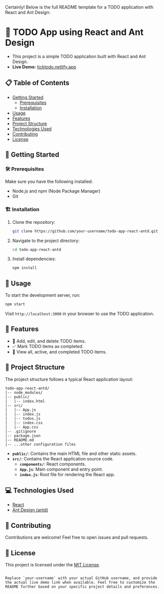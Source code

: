 Certainly! Below is the full README template for a TODO application with React and Ant Design:


# 📝 TODO App using React and Ant Design

- This project is a simple TODO application built with React and Ant Design.
- **Live Demo:** <a href="https://ticktodo.netlify.app/" target="_blank">ticktodo.netlify.app</a>

## 📋 Table of Contents

- [Getting Started](#-getting-started)
  - [Prerequisites](#-prerequisites)
  - [Installation](#-installation)
- [Usage](#-usage)
- [Features](#-features)
- [Project Structure](#-project-structure)
- [Technologies Used](#-technologies-used)
- [Contributing](#-contributing)
- [License](#-license)

## 🚀 Getting Started

### 🛠 Prerequisites

Make sure you have the following installed:

- Node.js and npm (Node Package Manager)
- Git

### 🏗 Installation

1. Clone the repository:

   ```bash
   git clone https://github.com/your-username/todo-app-react-antd.git
   ```

2. Navigate to the project directory:

   ```bash
   cd todo-app-react-antd
   ```

3. Install dependencies:

   ```bash
   npm install
   ```

## 🚀 Usage

To start the development server, run:

```bash
npm start
```

Visit `http://localhost:3000` in your browser to use the TODO application.

## 🚀 Features

- 📝 Add, edit, and delete TODO items.
- ✅ Mark TODO items as completed.
- 📅 View all, active, and completed TODO items.



## 📁 Project Structure

The project structure follows a typical React application layout:

```
todo-app-react-antd/
|-- node_modules/
|-- public/
|   |-- index.html
|-- src/
|   |-- App.js
|   |-- index.js
|   |-- todos.js
|   |-- index.css
|   |-- App.css
|-- .gitignore
|-- package.json
|-- README.md
|-- ...other configuration files
```

- **`public/`**: Contains the main HTML file and other static assets.
- **`src/`**: Contains the React application source code.
  - **`components/`**: React components.
  - **`App.js`**: Main component and entry point.
  - **`index.js`**: Root file for rendering the React app.

## 💻 Technologies Used

- [React](https://reactjs.org/)
- [Ant Design (antd)](https://ant.design/)

## 🤝 Contributing

Contributions are welcome! Feel free to open issues and pull requests.

## 📄 License

This project is licensed under the [MIT License](LICENSE).
```

Replace `your-username` with your actual GitHub username, and provide the actual live demo link when available. Feel free to customize the README further based on your specific project details and preferences.

